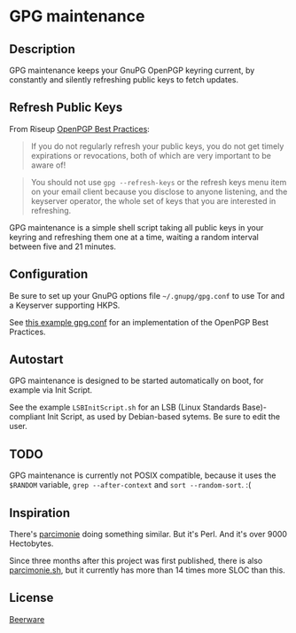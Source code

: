 GPG maintenance
===============

Description
-----------

GPG maintenance keeps your GnuPG OpenPGP keyring current, by constantly and silently refreshing public keys to fetch updates.

Refresh Public Keys
-------------------

From Riseup [OpenPGP Best Practices](https://help.riseup.net/en/security/message-security/openpgp/best-practices):

> If you do not regularly refresh your public keys, you do not get timely expirations or revocations, both of which are very important to be aware of!

> You should not use `gpg --refresh-keys` or the refresh keys menu item on your email client because you disclose to anyone listening, and the keyserver operator, the whole set of keys that you are interested in refreshing.

GPG maintenance is a simple shell script taking all public keys in your keyring and refreshing them one at a time, waiting a random interval between five and 21 minutes.

Configuration
-------------

Be sure to set up your GnuPG options file `~/.gnupg/gpg.conf` to use Tor and a Keyserver supporting HKPS.

See [this example gpg.conf](https://github.com/ioerror/duraconf/blob/master/configs/gnupg/gpg.conf) for an implementation of the OpenPGP Best Practices.

Autostart
---------

GPG maintenance is designed to be started automatically on boot, for example via Init Script.

See the example `LSBInitScript.sh` for an LSB (Linux Standards Base)-compliant Init Script, as used by Debian-based sytems. Be sure to edit the user.

TODO
----

GPG maintenance is currently not POSIX compatible, because it uses the `$RANDOM` variable, `grep --after-context` and `sort --random-sort`. :(

Inspiration
-----------

There's [parcimonie](https://gaffer.ptitcanardnoir.org/intrigeri/code/parcimonie/) doing something similar. But it's Perl. And it's over 9000 Hectobytes.

Since three months after this project was first published, there is also [parcimonie.sh](https://github.com/EtiennePerot/parcimonie.sh), but it currently has more than 14 times more SLOC than this.

License
-------

[Beerware](https://en.wikipedia.org/wiki/Beerware)
